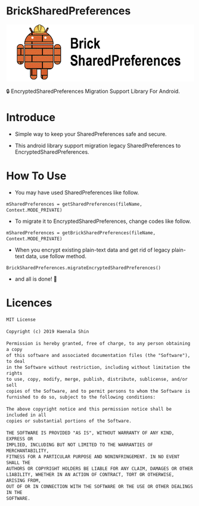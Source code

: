 BrickSharedPreferences
===================================

![BrickSharedPreferences](brick_title.png)

🔒 EncryptedSharedPreferences Migration Support Library For Android.

# Introduce

- Simple way to keep your SharedPreferences safe and secure.

- This android library support migration legacy SharedPreferences to EncryptedSharedPreferences.

# How To Use

- You may have used SharedPreferences like follow.

```
mSharedPreferences = getSharedPreferences(fileName, Context.MODE_PRIVATE)
```
- To migrate it to EncryptedSharedPreferences, change codes like follow.  

```
mSharedPreferences = getBrickSharedPreferences(fileName, Context.MODE_PRIVATE)
```

- When you encrypt existing plain-text data and get rid of legacy plain-text data, use follow method.

```
BrickSharedPreferences.migrateEncryptedSharedPreferences()
```

- and all is done! 🎉


# Licences

```
MIT License

Copyright (c) 2019 Haenala Shin

Permission is hereby granted, free of charge, to any person obtaining a copy
of this software and associated documentation files (the "Software"), to deal
in the Software without restriction, including without limitation the rights
to use, copy, modify, merge, publish, distribute, sublicense, and/or sell
copies of the Software, and to permit persons to whom the Software is
furnished to do so, subject to the following conditions:

The above copyright notice and this permission notice shall be included in all
copies or substantial portions of the Software.

THE SOFTWARE IS PROVIDED "AS IS", WITHOUT WARRANTY OF ANY KIND, EXPRESS OR
IMPLIED, INCLUDING BUT NOT LIMITED TO THE WARRANTIES OF MERCHANTABILITY,
FITNESS FOR A PARTICULAR PURPOSE AND NONINFRINGEMENT. IN NO EVENT SHALL THE
AUTHORS OR COPYRIGHT HOLDERS BE LIABLE FOR ANY CLAIM, DAMAGES OR OTHER
LIABILITY, WHETHER IN AN ACTION OF CONTRACT, TORT OR OTHERWISE, ARISING FROM,
OUT OF OR IN CONNECTION WITH THE SOFTWARE OR THE USE OR OTHER DEALINGS IN THE
SOFTWARE.

```
